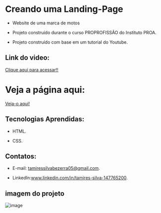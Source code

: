 # Creando uma Landing-Page

 - Website de uma marca de motos
  
 - Projeto construído durante o curso PROPROFISSÃO do Instituto PROA.

- Projeto construído com base em um tutorial do Youtube.

## Link do video:

 [Clique aqui para acessar!!]()


  #  Veja a página aqui:
 [Veja-o aqui!](https://create-bike-landing-page-website.vercel.app/)
   
   
   
## Tecnologias Aprendidas:
 - HTML.
   
 - CSS.

## Contatos:
 - E-mail: tamiressilvabezerra05@gmail.com.
   
 - LinkedIn:www.linkedin.com/in/tamires-silva-147765200.

    
    
## imagem do projeto

![image](https://github.com/tamiressil/Create-Bike-Landing-Page-Website/assets/163886976/dd6c4b7d-084a-4102-8497-54dc8e240ab4)







